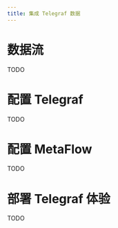 ```yaml
---
title: 集成 Telegraf 数据
---
```


# 数据流

TODO

# 配置 Telegraf

TODO

# 配置 MetaFlow

TODO

# 部署 Telegraf 体验

TODO
